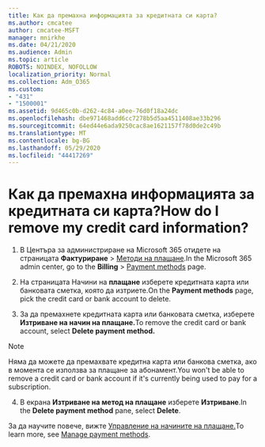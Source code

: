 ```yaml
---
title: Как да премахна информацията за кредитната си карта?
ms.author: cmcatee
author: cmcatee-MSFT
manager: mnirkhe
ms.date: 04/21/2020
ms.audience: Admin
ms.topic: article
ROBOTS: NOINDEX, NOFOLLOW
localization_priority: Normal
ms.collection: Adm_O365
ms.custom:
- "431"
- "1500001"
ms.assetid: 9d465c0b-d262-4c84-a0ee-76d0f18a24dc
ms.openlocfilehash: dbe971468add6cc7278b5d5aa4511408ae33b296
ms.sourcegitcommit: 64ed44e6ada9250cac8ae1621157f78d0de2c49b
ms.translationtype: MT
ms.contentlocale: bg-BG
ms.lasthandoff: 05/29/2020
ms.locfileid: "44417269"
---
```

# <a name="how-do-i-remove-my-credit-card-information"></a><span data-ttu-id="e9f7b-102">Как да премахна информацията за кредитната си карта?</span><span class="sxs-lookup"><span data-stu-id="e9f7b-102">How do I remove my credit card information?</span></span>

1. <span data-ttu-id="e9f7b-103">В Центъра за администриране на Microsoft 365 отидете на страницата **Фактуриране** \> [Методи на плащане](https://go.microsoft.com/fwlink/p/?linkid=2018806).</span><span class="sxs-lookup"><span data-stu-id="e9f7b-103">In the Microsoft 365 admin center, go to the **Billing** \> [Payment methods](https://go.microsoft.com/fwlink/p/?linkid=2018806) page.</span></span>

2. <span data-ttu-id="e9f7b-104">На страницата Начини на **плащане** изберете кредитната карта или банковата сметка, която да изтриете.</span><span class="sxs-lookup"><span data-stu-id="e9f7b-104">On the **Payment methods** page, pick the credit card or bank account to delete.</span></span>

3. <span data-ttu-id="e9f7b-105">За да премахнете кредитната карта или банковата сметка, изберете **Изтриване на начин на плащане.**</span><span class="sxs-lookup"><span data-stu-id="e9f7b-105">To remove the credit card or bank account, select **Delete payment method.**</span></span>

> [!NOTE]
> <span data-ttu-id="e9f7b-106">Няма да можете да премахвате кредитна карта или банкова сметка, ако в момента се използва за плащане за абонамент.</span><span class="sxs-lookup"><span data-stu-id="e9f7b-106">You won't be able to remove a credit card or bank account if it's currently being used to pay for a subscription.</span></span>

4. <span data-ttu-id="e9f7b-107">В екрана **Изтриване на метод на плащане** изберете **Изтриване**.</span><span class="sxs-lookup"><span data-stu-id="e9f7b-107">In the **Delete payment method** pane, select **Delete**.</span></span>

<span data-ttu-id="e9f7b-108">За да научите повече, вижте [Управление на начините на плащане.](https://docs.microsoft.com/microsoft-365/commerce/billing-and-payments/manage-payment-methods)</span><span class="sxs-lookup"><span data-stu-id="e9f7b-108">To learn more, see [Manage payment methods](https://docs.microsoft.com/microsoft-365/commerce/billing-and-payments/manage-payment-methods).</span></span>